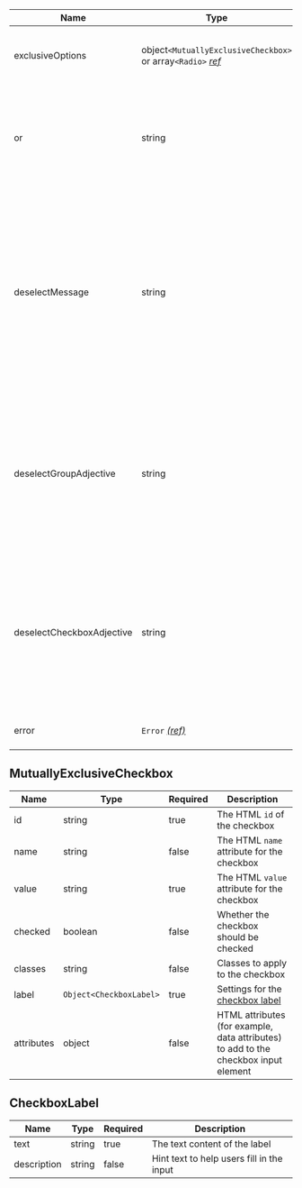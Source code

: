 | Name                      | Type                                                                                    | Required | Description                                                                                                                                                                                                |
| ------------------------- | --------------------------------------------------------------------------------------- | -------- | ---------------------------------------------------------------------------------------------------------------------------------------------------------------------------------------------------------- |
| exclusiveOptions          | object`<MutuallyExclusiveCheckbox>` or array`<Radio>` [_ref_](/components/radios#radio) | true     | Settings for the mutually exclusive [checkbox](#mutuallyexclusivecheckbox) or [radios](#)                                                                                                                  |
| or                        | string                                                                                  | true     | Text for the “Or” label that separates the mutually exclusive option from the answer options                                                                                                               |
| deselectMessage           | string                                                                                  | true     | The text the `aria-live` alert will announce to warn that selecting the exclusive option will clear or unselect all other answer options. For example, ”Selecting this will uncheck all other checkboxes”. |
| deselectGroupAdjective    | string                                                                                  | true     | The text the `aria-live` alert will announce when an answer option is cleared or unselected when the mutually exclusive option is selected                                                                 |
| deselectCheckboxAdjective | string                                                                                  | true     | The text the `aria-live` alert will announce when the mutually exclusive option is unselected when an answer option is selected or entered                                                                 |
| error                     | `Error` [_(ref)_](/components/error)                                                    | false    | Configuration for validation errors                                                                                                                                                                        |

## MutuallyExclusiveCheckbox

| Name       | Type                    | Required | Description                                                                         |
| ---------- | ----------------------- | -------- | ----------------------------------------------------------------------------------- |
| id         | string                  | true     | The HTML `id` of the checkbox                                                       |
| name       | string                  | false    | The HTML `name` attribute for the checkbox                                          |
| value      | string                  | true     | The HTML `value` attribute for the checkbox                                         |
| checked    | boolean                 | false    | Whether the checkbox should be checked                                              |
| classes    | string                  | false    | Classes to apply to the checkbox                                                    |
| label      | `Object<CheckboxLabel>` | true     | Settings for the [checkbox label](#checkboxlabel)                                   |
| attributes | object                  | false    | HTML attributes (for example, data attributes) to add to the checkbox input element |

## CheckboxLabel

| Name        | Type   | Required | Description                               |
| ----------- | ------ | -------- | ----------------------------------------- |
| text        | string | true     | The text content of the label             |
| description | string | false    | Hint text to help users fill in the input |
